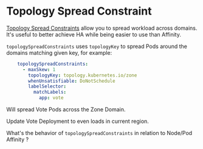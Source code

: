 # Topology Spread Constraint

[Topology Spread Constraints](https://kubernetes.io/docs/concepts/scheduling-eviction/topology-spread-constraints/) allow you to spread workload across domains. It's useful to better achieve HA while being easier to use than Affinity. 

`topologySpreadConstraints` uses `topologyKey` to spread Pods around the domains matching given key, for example:

```yaml
    topologySpreadConstraints:
      - maxSkew: 1
        topologyKey: topology.kubernetes.io/zone
        whenUnsatisfiable: DoNotSchedule
        labelSelector:
          matchLabels:
            app: vote
```

Will spread Vote Pods across the Zone Domain. 

Update Vote Deployment to even loads in current region. 

What's the behavior of `topologySpreadConstraints` in relation to Node/Pod Affinity ? 